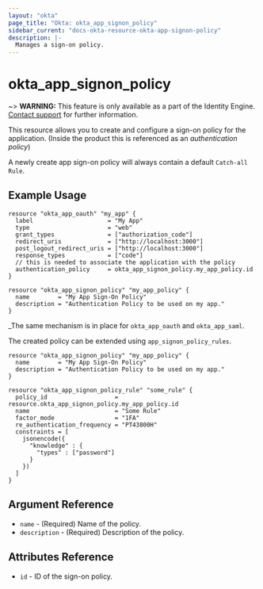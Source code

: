 ```yaml
---
layout: "okta"
page_title: "Okta: okta_app_signon_policy"
sidebar_current: "docs-okta-resource-okta-app-signon-policy"
description: |-
  Manages a sign-on policy.
---
```


# okta_app_signon_policy

~> **WARNING:** This feature is only available as a part of the Identity Engine. [Contact support](mailto:dev-inquiries@okta.com) for further information.

This resource allows you to create and configure a sign-on policy for the application. (Inside the product this is referenced as an _authentication policy_)

A newly create app sign-on policy will always contain a default `Catch-all Rule`.

## Example Usage

```hcl
resource "okta_app_oauth" "my_app" {
  label                     = "My App"
  type                      = "web"
  grant_types               = ["authorization_code"]
  redirect_uris             = ["http://localhost:3000"]
  post_logout_redirect_uris = ["http://localhost:3000"]
  response_types            = ["code"]
  // this is needed to associate the application with the policy
  authentication_policy     = okta_app_signon_policy.my_app_policy.id
}

resource "okta_app_signon_policy" "my_app_policy" {
  name        = "My App Sign-On Policy"
  description = "Authentication Policy to be used on my app."
}
```

\_The same mechanism is in place for `okta_app_oauth` and `okta_app_saml`.

The created policy can be extended using `app_signon_policy_rules`.

```hcl
resource "okta_app_signon_policy" "my_app_policy" {
  name        = "My App Sign-On Policy"
  description = "Authentication Policy to be used on my app."
}

resource "okta_app_signon_policy_rule" "some_rule" {
  policy_id                   = resource.okta_app_signon_policy.my_app_policy.id
  name                        = "Some Rule"
  factor_mode                 = "1FA"
  re_authentication_frequency = "PT43800H"
  constraints = [
    jsonencode({
      "knowledge" : {
        "types" : ["password"]
      }
    })
  ]
}
```

## Argument Reference

- `name` - (Required) Name of the policy.
- `description` - (Required) Description of the policy.

## Attributes Reference

- `id` - ID of the sign-on policy.
